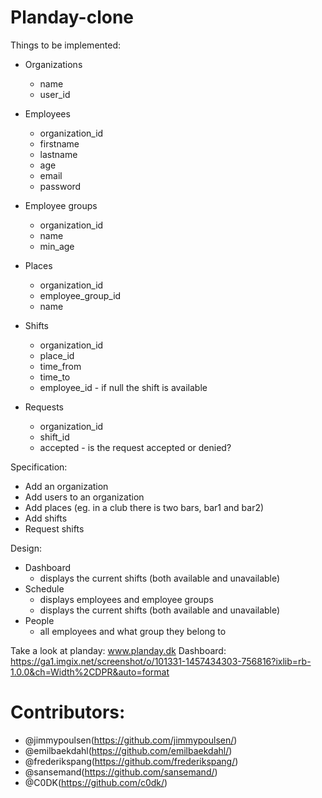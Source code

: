 # Planday-clone

Things to be implemented:
* Organizations
	* name
	* user_id

* Employees
	* organization_id
	* firstname
	* lastname
	* age
	* email
	* password

* Employee groups
	* organization_id
	* name
	* min_age

* Places
	* organization_id
	* employee_group_id
	* name

* Shifts
	* organization_id
	* place_id
	* time_from
	* time_to
	* employee_id - if null the shift is available

* Requests
	* organization_id
	* shift_id
	* accepted - is the request accepted or denied?

Specification:
* Add an organization
* Add users to an organization
* Add places (eg. in a club there is two bars, bar1 and bar2)
* Add shifts
* Request shifts

Design:
* Dashboard
	* displays the current shifts (both available and unavailable)
* Schedule
	* displays employees and employee groups
	* displays the current shifts (both available and unavailable)
* People
	* all employees and what group they belong to


Take a look at planday: www.planday.dk
Dashboard: https://ga1.imgix.net/screenshot/o/101331-1457434303-756816?ixlib=rb-1.0.0&ch=Width%2CDPR&auto=format

# Contributors:
* @jimmypoulsen(https://github.com/jimmypoulsen/)
* @emilbaekdahl(https://github.com/emilbaekdahl/)
* @frederikspang(https://github.com/frederikspang/)
* @sansemand(https://github.com/sansemand/)
* @C0DK(https://github.com/c0dk/)